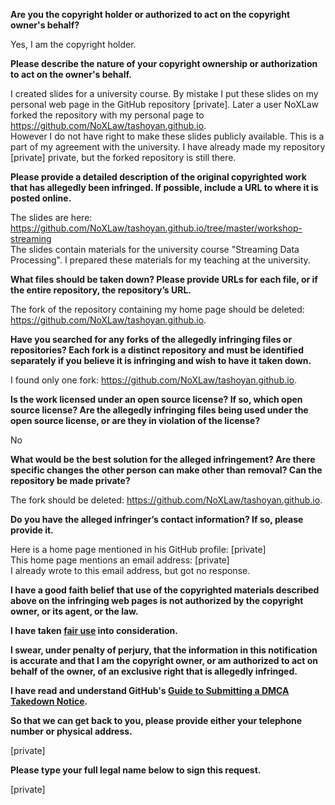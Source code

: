 **Are you the copyright holder or authorized to act on the copyright owner's behalf?**

Yes, I am the copyright holder.

**Please describe the nature of your copyright ownership or authorization to act on the owner's behalf.**

I created slides for a university course. By mistake I put these slides on my personal web page in the GitHub repository [private]. Later a user NoXLaw forked the repository with my personal page to https://github.com/NoXLaw/tashoyan.github.io.  
However I do not have right to make these slides publicly available. This is a part of my agreement with the university. I have already made my repository [private] private, but the forked repository is still there.

**Please provide a detailed description of the original copyrighted work that has allegedly been infringed. If possible, include a URL to where it is posted online.**

The slides are here: https://github.com/NoXLaw/tashoyan.github.io/tree/master/workshop-streaming  
The slides contain materials for the university course "Streaming Data Processing". I prepared these materials for my teaching at the university.

**What files should be taken down? Please provide URLs for each file, or if the entire repository, the repository’s URL.**

The fork of the repository containing my home page should be deleted: https://github.com/NoXLaw/tashoyan.github.io.

**Have you searched for any forks of the allegedly infringing files or repositories? Each fork is a distinct repository and must be identified separately if you believe it is infringing and wish to have it taken down.**

I found only one fork: https://github.com/NoXLaw/tashoyan.github.io.

**Is the work licensed under an open source license? If so, which open source license? Are the allegedly infringing files being used under the open source license, or are they in violation of the license?**

No

**What would be the best solution for the alleged infringement? Are there specific changes the other person can make other than removal? Can the repository be made private?**

The fork should be deleted: https://github.com/NoXLaw/tashoyan.github.io.

**Do you have the alleged infringer’s contact information? If so, please provide it.**

Here is a home page mentioned in his GitHub profile: [private]  
This home page mentions an email address: [private]  
I already wrote to this email address, but got no response.

**I have a good faith belief that use of the copyrighted materials described above on the infringing web pages is not authorized by the copyright owner, or its agent, or the law.**

**I have taken <a href="https://www.lumendatabase.org/topics/22">fair use</a> into consideration.**

**I swear, under penalty of perjury, that the information in this notification is accurate and that I am the copyright owner, or am authorized to act on behalf of the owner, of an exclusive right that is allegedly infringed.**

**I have read and understand GitHub's <a href="https://docs.github.com/articles/guide-to-submitting-a-dmca-takedown-notice/">Guide to Submitting a DMCA Takedown Notice</a>.**

**So that we can get back to you, please provide either your telephone number or physical address.**

[private]

**Please type your full legal name below to sign this request.**

[private]
